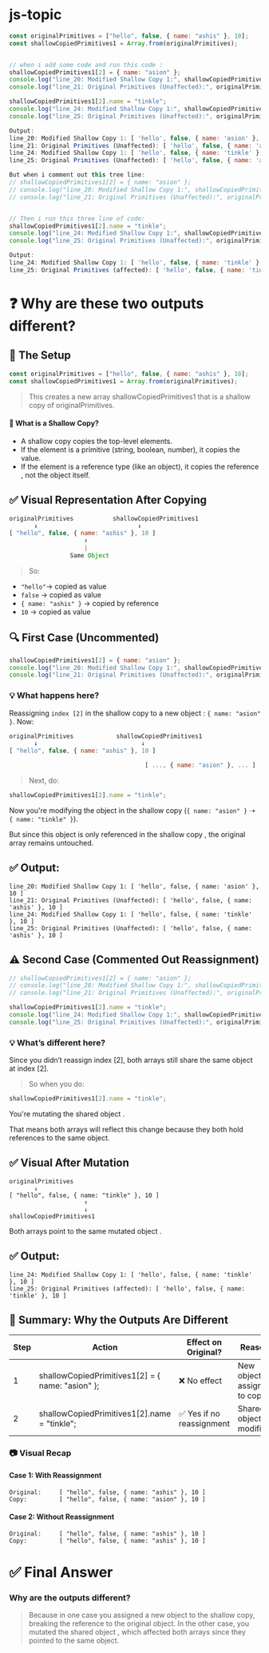 # js-topic

```javascript
const originalPrimitives = ["hello", false, { name: "ashis" }, 10];
const shallowCopiedPrimitives1 = Array.from(originalPrimitives);


// when i add some code and run this code :
shallowCopiedPrimitives1[2] = { name: "asion" };
console.log("line_20: Modified Shallow Copy 1:", shallowCopiedPrimitives1);
console.log("line_21: Original Primitives (Unaffected):", originalPrimitives);

shallowCopiedPrimitives1[2].name = "tinkle";
console.log("line_24: Modified Shallow Copy 1:", shallowCopiedPrimitives1);
console.log("line_25: Original Primitives (Unaffected):", originalPrimitives);

Output:
line_20: Modified Shallow Copy 1: [ 'hello', false, { name: 'asion' }, 10 ]
line_21: Original Primitives (Unaffected): [ 'hello', false, { name: 'ashis' }, 10 ]
line_24: Modified Shallow Copy 1: [ 'hello', false, { name: 'tinkle' }, 10 ]
line_25: Original Primitives (Unaffected): [ 'hello', false, { name: 'ashis' }, 10 ]

But when i comment out this tree line:
// shallowCopiedPrimitives1[2] = { name: "asion" };
// console.log("line_20: Modified Shallow Copy 1:", shallowCopiedPrimitives1);
// console.log("line_21: Original Primitives (Unaffected):", originalPrimitives);


// Then i run this three line of code:
shallowCopiedPrimitives1[2].name = "tinkle";
console.log("line_24: Modified Shallow Copy 1:", shallowCopiedPrimitives1);
console.log("line_25: Original Primitives (Unaffected):", originalPrimitives);

Output:
line_24: Modified Shallow Copy 1: [ 'hello', false, { name: 'tinkle' }, 10 ]
line_25: Original Primitives (affected): [ 'hello', false, { name: 'tinkle' }, 10 ]

```

# ❓ Why are these two outputs different?

## 🔁 The Setup

```javascript
const originalPrimitives = ["hello", false, { name: "ashis" }, 10];
const shallowCopiedPrimitives1 = Array.from(originalPrimitives);
```

> This creates a new array shallowCopiedPrimitives1 that is a shallow copy of originalPrimitives.

#### 📌 What is a Shallow Copy?

- A shallow copy copies the top-level elements.
- If the element is a primitive (string, boolean, number), it copies the value.
- If the element is a reference type (like an object), it copies the reference , not the object itself.

## ✅ Visual Representation After Copying

```javascript
originalPrimitives           shallowCopiedPrimitives1
       ↓                            ↓
[ "hello", false, { name: "ashis" }, 10 ]
                     ↑
                     |
                 Same Object
```

> So:

- `"hello"`→ copied as value
- `false` → copied as value
- `{ name: "ashis" }` → copied by reference
- `10` → copied as value

## 🔍 First Case (Uncommented)

```javascript
shallowCopiedPrimitives1[2] = { name: "asion" };
console.log("line_20: Modified Shallow Copy 1:", shallowCopiedPrimitives1);
console.log("line_21: Original Primitives (Unaffected):", originalPrimitives);
```

### 💡 What happens here?

Reassigning `index [2]` in the shallow copy to a new object : `{ name: "asion" }`. Now:

```javascript
originalPrimitives            shallowCopiedPrimitives1
       ↓                             ↓
[ "hello", false, { name: "ashis" }, 10 ]

                                      [ ..., { name: "asion" }, ... ]
```

> Next, do:

```javascript
shallowCopiedPrimitives1[2].name = "tinkle";
```

Now you're modifying the object in the shallow copy (`{ name: "asion" }` ➝ `{ name: "tinkle" }`).

But since this object is only referenced in the shallow copy , the original array remains untouched.

## ✅ Output:

```
line_20: Modified Shallow Copy 1: [ 'hello', false, { name: 'asion' }, 10 ]
line_21: Original Primitives (Unaffected): [ 'hello', false, { name: 'ashis' }, 10 ]
line_24: Modified Shallow Copy 1: [ 'hello', false, { name: 'tinkle' }, 10 ]
line_25: Original Primitives (Unaffected): [ 'hello', false, { name: 'ashis' }, 10 ]
```

## ⚠️ Second Case (Commented Out Reassignment)

```javascript
// shallowCopiedPrimitives1[2] = { name: "asion" };
// console.log("line_20: Modified Shallow Copy 1:", shallowCopiedPrimitives1);
// console.log("line_21: Original Primitives (Unaffected):", originalPrimitives);

shallowCopiedPrimitives1[2].name = "tinkle";
console.log("line_24: Modified Shallow Copy 1:", shallowCopiedPrimitives1);
console.log("line_25: Original Primitives (Unaffected):", originalPrimitives);
```

### 💡 What’s different here?

Since you didn’t reassign index [2], both arrays still share the same object at index [2].

> So when you do:

```javascript
shallowCopiedPrimitives1[2].name = "tinkle";
```

You're mutating the shared object .

That means both arrays will reflect this change because they both hold references to the same object.

## ✅ Visual After Mutation

```
originalPrimitives
       ↓
[ "hello", false, { name: "tinkle" }, 10 ]
                     ↑
                     ↓
shallowCopiedPrimitives1
```

Both arrays point to the same mutated object .

## ✅ Output:

```
line_24: Modified Shallow Copy 1: [ 'hello', false, { name: 'tinkle' }, 10 ]
line_25: Original Primitives (affected): [ 'hello', false, { name: 'tinkle' }, 10 ]
```

## 🧠 Summary: Why the Outputs Are Different

| Step | Action                                                     | Effect on Original?       | Reason                      |
| ---- | ---------------------------------------------------------- | ------------------------- | --------------------------- |
| 1    | shallowCopiedPrimitives1[2] = { name: &quot;asion&quot; }; | ❌ No effect              | New object assigned to copy |
| 2    | shallowCopiedPrimitives1[2].name = &quot;tinkle&quot;;     | ✅ Yes if no reassignment | Shared object modified      |

### 📷 Visual Recap

#### Case 1: With Reassignment

```
Original:     [ "hello", false, { name: "ashis" }, 10 ]
Copy:         [ "hello", false, { name: "asion" }, 10 ]
```

#### Case 2: Without Reassignment

```
Original:     [ "hello", false, { name: "ashis" }, 10 ]
Copy:         [ "hello", false, { name: "ashis" }, 10 ]
```

# ✅ Final Answer

### Why are the outputs different?

> Because in one case you assigned a new object to the shallow copy, breaking the reference to the original object. In the other case, you mutated the shared object , which affected both arrays since they pointed to the same object.

